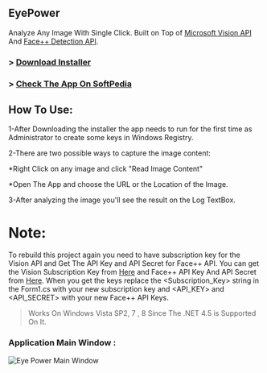 ## EyePower
Analyze Any Image With Single Click.
Built on Top of [Microsoft Vision API](https://www.projectoxford.ai/vision) And [Face++ Detection API](http://www.faceplusplus.com/).
### > [Download Installer](https://goo.gl/Mm3qZJ)
### > [Check The App On SoftPedia](http://www.softpedia.com/get/Multimedia/Graphic/Graphic-Others/Eye-Power.shtml)

## How To Use:
1-After Downloading the installer the app needs to run for the first time as Administrator to create some keys in Windows Registry.

2-There are two possible ways to capture the image content:

 *Right Click on any image and click "Read Image Content"
 
 *Open The App and choose the URL or the Location of the Image.
 
3-After analyzing the image you'll see the result on the Log TextBox.


# Note:
To rebuild this project again you need to have subscription key for the Vision API and Get The API Key and API Secret for Face++ API. You can get the Vision Subscription Key from [Here](https://www.projectoxford.ai/vision) and Face++ API Key And API Secret from [Here](http://www.faceplusplus.com/). When you get the keys replace the <Subscription_Key> string in the Form1.cs with your new subscription key and <API_KEY> and <API_SECRET> with your new Face++ API Keys.


> Works On Windows Vista SP2, 7 , 8 Since The .NET 4.5 is Supported On It.



### Application Main Window : 
![Eye Power Main Window](https://github.com/ShawkyZ/EyePower/blob/master/Screenshot1.png)
